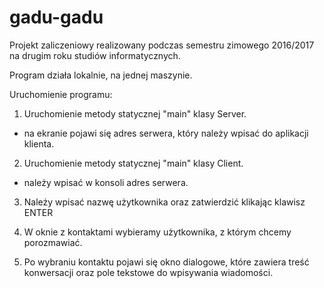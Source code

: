 # gadu-gadu
Projekt zaliczeniowy realizowany podczas semestru zimowego 2016/2017 na drugim roku studiów informatycznych.

Program działa lokalnie, na jednej maszynie. 

Uruchomienie programu:

1. Uruchomienie metody statycznej "main" klasy Server. 
 - na ekranie pojawi się adres serwera, który należy wpisać do aplikacji klienta.
 
2. Uruchomienie metody statycznej "main" klasy Client.
 - należy wpisać w konsoli adres serwera.
 
3. Należy wpisać nazwę użytkownika oraz zatwierdzić klikając klawisz ENTER

4. W oknie z kontaktami wybieramy użytkownika, z którym chcemy porozmawiać.

5. Po wybraniu kontaktu pojawi się okno dialogowe, które zawiera treść konwersacji oraz pole tekstowe do 
wpisywania wiadomości. 
